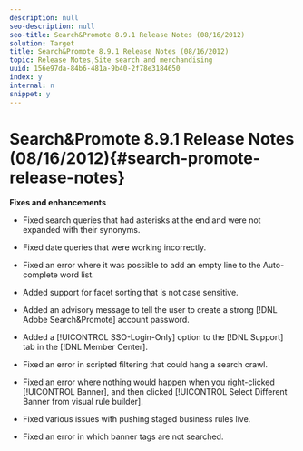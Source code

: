 ```yaml
---
description: null
seo-description: null
seo-title: Search&Promote 8.9.1 Release Notes (08/16/2012)
solution: Target
title: Search&Promote 8.9.1 Release Notes (08/16/2012)
topic: Release Notes,Site search and merchandising
uuid: 156e97da-84b6-481a-9b40-2f78e3184650
index: y
internal: n
snippet: y
---
```


# Search&Promote 8.9.1 Release Notes (08/16/2012){#search-promote-release-notes}

 **Fixes and enhancements**

* Fixed search queries that had asterisks at the end and were not expanded with their synonyms. 
* Fixed date queries that were working incorrectly. 
* Fixed an error where it was possible to add an empty line to the Auto-complete word list. 
* Added support for facet sorting that is not case sensitive. 
* Added an advisory message to tell the user to create a strong [!DNL Adobe Search&Promote] account password. 
* Added a [!UICONTROL SSO-Login-Only] option to the [!DNL Support] tab in the [!DNL Member Center]. 

* Fixed an error in scripted filtering that could hang a search crawl. 
* Fixed an error where nothing would happen when you right-clicked [!UICONTROL Banner], and then clicked [!UICONTROL Select Different Banner from visual rule builder]. 

* Fixed various issues with pushing staged business rules live. 
* Fixed an error in which banner tags are not searched.

